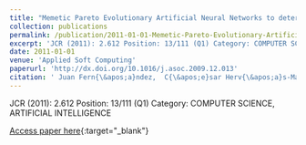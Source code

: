 ```yaml
---
title: "Memetic Pareto Evolutionary Artificial Neural Networks to determine growth/no-growth in predictive microbiology"
collection: publications
permalink: /publication/2011-01-01-Memetic-Pareto-Evolutionary-Artificial-Neural-Networks-to-determine-growthno-growth-in-predictive-microbiology
excerpt: 'JCR (2011): 2.612 Position: 13/111 (Q1) Category: COMPUTER SCIENCE, ARTIFICIAL INTELLIGENCE'
date: 2011-01-01
venue: 'Applied Soft Computing'
paperurl: 'http://dx.doi.org/10.1016/j.asoc.2009.12.013'
citation: ' Juan Fern{\&apos;a}ndez,  C{\&apos;e}sar Herv{\&apos;a}s-Mart{\&apos;i}nez,  Francisco Mart{\&apos;i}nez-Estudillo,  Pedro Guti{\&apos;e}rrez, &quot;Memetic Pareto Evolutionary Artificial Neural Networks to determine growth/no-growth in predictive microbiology.&quot; Applied Soft Computing, 2011.'
---
```

JCR (2011): 2.612 Position: 13/111 (Q1) Category: COMPUTER SCIENCE, ARTIFICIAL INTELLIGENCE

[Access paper here](http://dx.doi.org/10.1016/j.asoc.2009.12.013){:target="_blank"}
